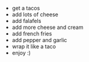 - get a tacos
- add lots of cheese
- add falafels
- add more cheese and cream
- add french fries
- add pepper and garlic
- wrap it like a taco
- enjoy :)
